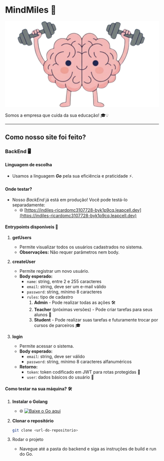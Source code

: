 # MindMiles 🚀

![brainLogo](./frontend/src/lib/assets/brain.png)

Somos a empresa que cuida da sua educação! 🎓💡

---

## Como nosso site foi feito?

### BackEnd 🖥️

#### Linguagem de escolha
- Usamos a linguagem **_Go_** pela sua eficiência e praticidade ⚡.

#### Onde testar?
- Nosso *BackEnd* já está em produção! Você pode testá-lo separadamente:  
  - 🌐 [https://indiles-ricardomc3107728-byk1p9cq.leapcell.dev](https://indiles-ricardomc3107728-byk1p9cq.leapcell.dev)

#### Entrypoints disponíveis 🔑

1. **getUsers**  
   - Permite visualizar todos os usuários cadastrados no sistema.  
   - **Observações:** Não requer parâmetros nem body.

2. **createUser**  
   - Permite registrar um novo usuário.  
   - **Body esperado:**
     - `name`: string, entre 2 e 255 caracteres  
     - `email`: string, deve ser um e-mail válido  
     - `password`: string, mínimo 8 caracteres  
     - `rules`: tipo de cadastro
       1. **Admin** - Pode realizar todas as ações 🛠️  
       2. **Teacher** (próximas versões) - Pode criar tarefas para seus alunos 📝  
       3. **Student** - Pode realizar suas tarefas e futuramente trocar por cursos de parceiros 🎓

3. **login**  
   - Permite acessar o sistema.  
   - **Body esperado:**
     - `email`: string, deve ser válido  
     - `password`: string, mínimo 8 caracteres alfanuméricos  
   - **Retorno:**
     - `token`: token codificado em JWT para rotas protegidas 🔐  
     - `user`: dados básicos do usuário 👤

#### Como testar na sua máquina? 🛠️

1. **Instalar o Golang**  
   - 🌐 [![Baixe o Go aqui](https://golang.org/lib/godoc/images/go-logo-blue.svg)](https://go.dev/doc/install)

2. **Clonar o repositório**  
   ```bash
   git clone <url-do-repositorio>
3. Rodar o projeto
   - Navegue até a pasta do backend e siga as instruções de build e run do Go.

